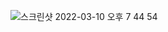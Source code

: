 ![스크린샷 2022-03-10 오후 7 44 54](https://user-images.githubusercontent.com/65433256/157646349-fb9d2af8-d533-4670-8a82-1a535ac2d395.png)
